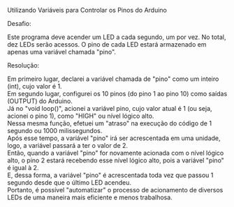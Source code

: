 Utilizando Variáveis para Controlar os Pinos do Arduino

Desafio:

Este programa deve acender um LED a cada segundo, um por vez.
No total, dez LEDs serão acessos.
O pino de cada LED estará armazenado em apenas uma variável chamada "pino".

Resolução:

Em primeiro lugar, declarei a variável chamada de "pino" como um inteiro (int), cujo valor é 1.    
Em segundo lugar, configurei os 10 pinos (do pino 1 ao pino 10) como saídas (OUTPUT) do Arduino.   
Já no "void loop()", acionei a variável pino, cujo valor atual é 1 (ou seja, acionei o pino 1), como "HIGH" ou nível lógico alto.           
Nessa mesma função, efetuei um "atraso" na execução do código de 1 segundo ou 1000 milissegundos.        
Após esse tempo, a variável "pino" irá ser acrescentada em uma unidade, logo, a variável passará a ter o valor de 2.   
Então, quando a variável "pino" for novamente acionada com o nível lógico alto, o pino 2 estará recebendo esse nível lógico alto, pois a variável "pino" é igual à 2.     
E, dessa forma, a variável "pino" é acrescentada toda vez que passou 1 segundo desde que o último LED acendeu.   
Portanto, é possível "automatizar" o processo de acionamento de diversos LEDs de uma maneira mais eficiente e menos trabalhosa.     
